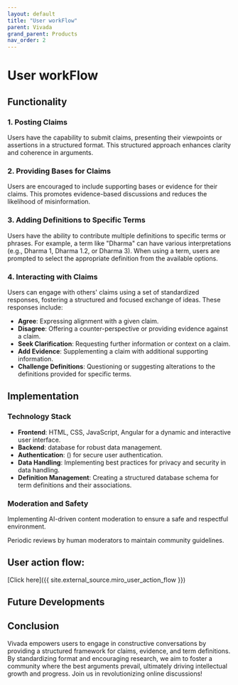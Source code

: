 ```yaml
---
layout: default
title: "User workFlow"
parent: Vivada
grand_parent: Products
nav_order: 2
---
```



# <a id="_mijkwcjz631i"></a>__User workFlow__


## <a id="_se3fxn1q2bav"></a>Functionality

### <a id="_4xlz2wdn4s5t"></a>__1\. Posting Claims__

Users have the capability to submit claims, presenting their viewpoints or assertions in a structured format\. This structured approach enhances clarity and coherence in arguments\.

### <a id="_rk0ibg5y5nwz"></a>__2\. Providing Bases for Claims__

Users are encouraged to include supporting bases or evidence for their claims\. This promotes evidence\-based discussions and reduces the likelihood of misinformation\.

### <a id="_xcrh2ft53r9w"></a>__3\. Adding Definitions to Specific Terms__

Users have the ability to contribute multiple definitions to specific terms or phrases\. For example, a term like "Dharma" can have various interpretations \(e\.g\., Dharma 1, Dharma 1\.2, or Dharma 3\)\. When using a term, users are prompted to select the appropriate definition from the available options\.

### <a id="_kmq8ruaxle7t"></a>__4\. Interacting with Claims__

Users can engage with others' claims using a set of standardized responses, fostering a structured and focused exchange of ideas\. These responses include:

- __Agree__: Expressing alignment with a given claim\.
- __Disagree__: Offering a counter\-perspective or providing evidence against a claim\.
- __Seek Clarification__: Requesting further information or context on a claim\.
- __Add Evidence__: Supplementing a claim with additional supporting information\.
- __Challenge Definitions__: Questioning or suggesting alterations to the definitions provided for specific terms\.

## <a id="_1pl1x1xf7gqq"></a>Implementation

### <a id="_a9e1e6amqsrl"></a>__Technology Stack__

- __Frontend__: HTML, CSS, JavaScript, Angular for a dynamic and interactive user interface\.
- __Backend__: database for robust data management\.
- __Authentication__: \(\) for secure user authentication\.
- __Data Handling__: Implementing best practices for privacy and security in data handling\.
- __Definition Management__: Creating a structured database schema for term definitions and their associations\.

### <a id="_lppgbki2eq1x"></a>__Moderation and Safety__

Implementing AI\-driven content moderation to ensure a safe and respectful environment\.

Periodic reviews by human moderators to maintain community guidelines\.

## <a id="_77623wiq594d"></a>User action flow:

[Click here]({{ site.external_source.miro_user_action_flow }})

## <a id="_hri4rp7j1ybg"></a>Future Developments

 

## <a id="_3m9ehjfvqvm9"></a>Conclusion

Vivada empowers users to engage in constructive conversations by providing a structured framework for claims, evidence, and term definitions\. By standardizing format and encouraging research, we aim to foster a community where the best arguments prevail, ultimately driving intellectual growth and progress\. Join us in revolutionizing online discussions\!


